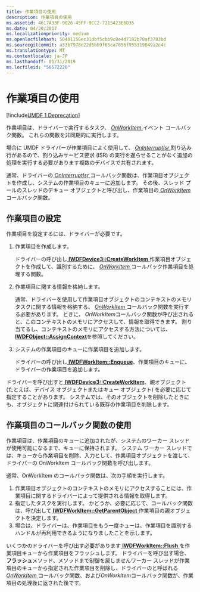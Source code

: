 ```yaml
---
title: 作業項目の使用
description: 作業項目の使用
ms.assetid: 4617A33F-9026-45FF-9CC2-7215423E6D35
ms.date: 04/20/2017
ms.localizationpriority: medium
ms.openlocfilehash: 50401156ec31dbf5cbb9c8e4d7182b78af3783bd
ms.sourcegitcommit: a33b7978e22d5bb9f65ca7056f955319049a2e4c
ms.translationtype: MT
ms.contentlocale: ja-JP
ms.lasthandoff: 01/31/2019
ms.locfileid: "56572220"
---
```

# <a name="using-work-items"></a>作業項目の使用


[!include[UMDF 1 Deprecation](../umdf-1-deprecation.md)]

作業項目は、ドライバーで実行するタスク、 [ *OnWorkItem* ](https://msdn.microsoft.com/library/windows/hardware/hh463909)イベント コールバック関数。 これらの関数を非同期的に実行します。

場合に UMDF ドライバーが作業項目によく使用して、 [ *OnInterruptIsr* ](https://msdn.microsoft.com/library/windows/hardware/hh463902)割り込み行があるので、割り込みサービス要求 (ISR) の実行を遅らせることがなく追加の処理を実行する必要があります複数のデバイスで共有されます。

通常、ドライバーの[ *OnInterruptIsr* ](https://msdn.microsoft.com/library/windows/hardware/hh463902)コールバック関数は、作業項目オブジェクトを作成し、システムの作業項目のキューに追加します。 その後、スレッド プールのスレッドのデキュー オブジェクトと呼び出し、作業項目の[ *OnWorkItem* ](https://msdn.microsoft.com/library/windows/hardware/hh463909)コールバック関数。

## <a name="setting-up-a-work-item"></a>作業項目の設定


作業項目を設定するには、ドライバーが必要です。

1.  作業項目を作成します。

    ドライバーの呼び出し[ **IWDFDevice3::CreateWorkItem** ](https://msdn.microsoft.com/library/windows/hardware/hh451213)作業項目オブジェクトを作成して、識別するために、 [ *OnWorkItem* ](https://msdn.microsoft.com/library/windows/hardware/hh463909)コールバック作業項目を処理する関数。

2.  作業項目に関する情報を格納します。

    通常、ドライバーを使用して作業項目オブジェクトのコンテキストのメモリ タスクに関する情報を格納する、 [ *OnWorkItem* ](https://msdn.microsoft.com/library/windows/hardware/hh463909)コールバック関数を実行する必要があります。 ときに、 *OnWorkItem*コールバック関数が呼び出されると、このコンテキストのメモリにアクセスして、情報を取得できます。 割り当てるし、コンテキストのメモリにアクセスする方法については、[**IWDFObject::AssignContext**](https://msdn.microsoft.com/library/windows/hardware/ff560208)を参照してください。

3.  システムの作業項目のキューに作業項目を追加します。

    ドライバーの呼び出し[ **IWDFWorkItem::Enqueue**](https://msdn.microsoft.com/library/windows/hardware/hh463883)、作業項目のキューに、ドライバーの作業項目を追加します。

ドライバーを呼び出すと[ **IWDFDevice3::CreateWorkItem**](https://msdn.microsoft.com/library/windows/hardware/hh451213)、親オブジェクト (たとえば、デバイス オブジェクトまたはキュー オブジェクト) を必要に応じて指定することがあります。 システムでは、そのオブジェクトを削除したときにも、オブジェクトに関連付けられている既存の作業項目を削除します。

## <a name="using-the-workitem-callback-function"></a>作業項目のコールバック関数の使用


作業項目は、作業項目のキューに追加されたが、システムのワーカー スレッドが使用可能になるまで、キューに保持されます。 システム ワーカー スレッドでは、キューから作業項目を削除、入力として、作業項目オブジェクトを渡して、ドライバーの OnWorkItem コールバック関数を呼び出します。

通常、OnWorkItem のコールバック関数は、次の手順を実行します。

1.  作業項目オブジェクトのコンテキストのメモリにアクセスすることには、作業項目に関するドライバーによって提供される情報を取得します。
2.  指定したタスクを実行します。 かどうか、必要に応じて、コールバック関数は、呼び出して[ **IWDFWorkItem::GetParentObject** ](https://msdn.microsoft.com/library/windows/hardware/hh463891)作業項目の親オブジェクトを決定します。
3.  場合は、ドライバーは、作業項目をもう一度キューは、作業項目を識別するハンドルが再利用できるようになりましたことを示します。

いくつかのドライバーを呼び出す必要があります[ **IWDFWorkItem::Flush** ](https://msdn.microsoft.com/library/windows/hardware/hh463886)を作業項目キューから作業項目をフラッシュします。 ドライバーを呼び出す場合、**フラッシュ**メソッド、メソッドまで制御を戻しませんワーカー スレッドが作業項目のキューから指定された作業項目を削除し、ドライバーのと呼ばれる[ *OnWorkItem* ](https://msdn.microsoft.com/library/windows/hardware/hh463909)コールバック関数、および*OnWorkItem*コールバック関数が、作業項目の処理後に返された後です。

 

 





